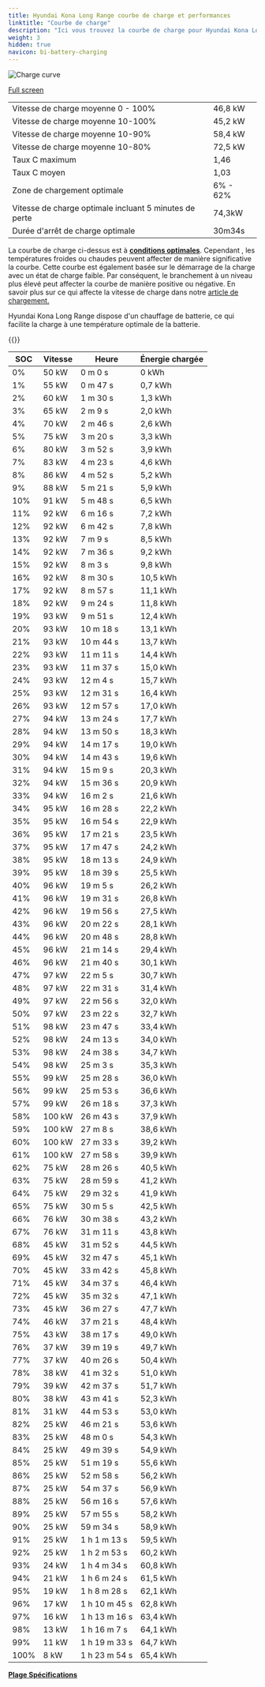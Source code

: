 ```yaml
---
title: Hyundai Kona Long Range courbe de charge et performances
linktitle: "Courbe de charge"
description: "Ici vous trouvez la courbe de charge pour Hyundai Kona Long Range."
weight: 3
hidden: true
navicon: bi-battery-charging
---
```

<!-- markdownlint-disable MD033 -->
<img src="/images/models/hyundai/kona/kona_long_range/chargingcurve.svg" alt="Charge curve" class="img-fluid">

[Full screen](/images/models/hyundai/kona/kona_long_range/chargingcurve.svg)


<table class="table table-striped border">
<tbody>
<tr>
<td>Vitesse de charge moyenne 0 - 100%</td><td>46,8 kW</td>
</tr>
<tr>
<td>Vitesse de charge moyenne 10-100%</td><td>45,2 kW</td>
</tr>
<tr>
<td>Vitesse de charge moyenne 10-90%</td><td>58,4 kW</td>
</tr>
<tr>
<td>Vitesse de charge moyenne 10-80%</td><td>72,5 kW</td>
</tr>
<tr>
<td>Taux C maximum</td><td>1,46</td>
</tr>
<tr>
<td>Taux C moyen</td><td>1,03</td>
</tr>
<tr>
<td>Zone de chargement optimale</td><td>6% - 62%</td>
</tr>
<tr>
<td>Vitesse de charge optimale incluant 5 minutes de perte</td><td>74,3kW</td>
</tr>
<tr>
<td>Durée d'arrêt de charge optimale</td><td>30m34s</td>
</tr>
</tbody>
</table>


La courbe de charge ci-dessus est à **[conditions optimales](../../../../../technology/battery/chargement/#temperature)**. Cependant , les températures froides ou chaudes peuvent affecter de manière significative la courbe. Cette courbe est également basée sur le démarrage de la charge avec un état de charge faible. Par conséquent, le branchement à un niveau plus élevé peut affecter la courbe de manière positive ou négative. En savoir plus sur ce qui affecte la vitesse de charge dans notre [article de chargement.](../../../../../technology/battery/chargement/)


Hyundai Kona Long Range dispose d'un chauffage de batterie, ce qui facilite la charge à une température optimale de la batterie.


{{<evkxdisplayaddarticle />}}
<table class="table table-striped border">
<thead>
<tr><th>SOC</th><th>Vitesse</th><th>Heure</th><th>Énergie chargée</th></tr>
</thead>
<tbody>
<tr>
<td>0%</td><td>50 kW</td><td> 0 m 0 s </td><td>0 kWh </td>
</tr>
<tr>
<td>1%</td><td>55 kW</td><td> 0 m 47 s </td><td>0,7 kWh </td>
</tr>
<tr>
<td>2%</td><td>60 kW</td><td> 1 m 30 s </td><td>1,3 kWh </td>
</tr>
<tr>
<td>3%</td><td>65 kW</td><td> 2 m 9 s </td><td>2,0 kWh </td>
</tr>
<tr>
<td>4%</td><td>70 kW</td><td> 2 m 46 s </td><td>2,6 kWh </td>
</tr>
<tr>
<td>5%</td><td>75 kW</td><td> 3 m 20 s </td><td>3,3 kWh </td>
</tr>
<tr>
<td>6%</td><td>80 kW</td><td> 3 m 52 s </td><td>3,9 kWh </td>
</tr>
<tr>
<td>7%</td><td>83 kW</td><td> 4 m 23 s </td><td>4,6 kWh </td>
</tr>
<tr>
<td>8%</td><td>86 kW</td><td> 4 m 52 s </td><td>5,2 kWh </td>
</tr>
<tr>
<td>9%</td><td>88 kW</td><td> 5 m 21 s </td><td>5,9 kWh </td>
</tr>
<tr>
<td>10%</td><td>91 kW</td><td> 5 m 48 s </td><td>6,5 kWh </td>
</tr>
<tr>
<td>11%</td><td>92 kW</td><td> 6 m 16 s </td><td>7,2 kWh </td>
</tr>
<tr>
<td>12%</td><td>92 kW</td><td> 6 m 42 s </td><td>7,8 kWh </td>
</tr>
<tr>
<td>13%</td><td>92 kW</td><td> 7 m 9 s </td><td>8,5 kWh </td>
</tr>
<tr>
<td>14%</td><td>92 kW</td><td> 7 m 36 s </td><td>9,2 kWh </td>
</tr>
<tr>
<td>15%</td><td>92 kW</td><td> 8 m 3 s </td><td>9,8 kWh </td>
</tr>
<tr>
<td>16%</td><td>92 kW</td><td> 8 m 30 s </td><td>10,5 kWh </td>
</tr>
<tr>
<td>17%</td><td>92 kW</td><td> 8 m 57 s </td><td>11,1 kWh </td>
</tr>
<tr>
<td>18%</td><td>92 kW</td><td> 9 m 24 s </td><td>11,8 kWh </td>
</tr>
<tr>
<td>19%</td><td>93 kW</td><td> 9 m 51 s </td><td>12,4 kWh </td>
</tr>
<tr>
<td>20%</td><td>93 kW</td><td> 10 m 18 s </td><td>13,1 kWh </td>
</tr>
<tr>
<td>21%</td><td>93 kW</td><td> 10 m 44 s </td><td>13,7 kWh </td>
</tr>
<tr>
<td>22%</td><td>93 kW</td><td> 11 m 11 s </td><td>14,4 kWh </td>
</tr>
<tr>
<td>23%</td><td>93 kW</td><td> 11 m 37 s </td><td>15,0 kWh </td>
</tr>
<tr>
<td>24%</td><td>93 kW</td><td> 12 m 4 s </td><td>15,7 kWh </td>
</tr>
<tr>
<td>25%</td><td>93 kW</td><td> 12 m 31 s </td><td>16,4 kWh </td>
</tr>
<tr>
<td>26%</td><td>93 kW</td><td> 12 m 57 s </td><td>17,0 kWh </td>
</tr>
<tr>
<td>27%</td><td>94 kW</td><td> 13 m 24 s </td><td>17,7 kWh </td>
</tr>
<tr>
<td>28%</td><td>94 kW</td><td> 13 m 50 s </td><td>18,3 kWh </td>
</tr>
<tr>
<td>29%</td><td>94 kW</td><td> 14 m 17 s </td><td>19,0 kWh </td>
</tr>
<tr>
<td>30%</td><td>94 kW</td><td> 14 m 43 s </td><td>19,6 kWh </td>
</tr>
<tr>
<td>31%</td><td>94 kW</td><td> 15 m 9 s </td><td>20,3 kWh </td>
</tr>
<tr>
<td>32%</td><td>94 kW</td><td> 15 m 36 s </td><td>20,9 kWh </td>
</tr>
<tr>
<td>33%</td><td>94 kW</td><td> 16 m 2 s </td><td>21,6 kWh </td>
</tr>
<tr>
<td>34%</td><td>95 kW</td><td> 16 m 28 s </td><td>22,2 kWh </td>
</tr>
<tr>
<td>35%</td><td>95 kW</td><td> 16 m 54 s </td><td>22,9 kWh </td>
</tr>
<tr>
<td>36%</td><td>95 kW</td><td> 17 m 21 s </td><td>23,5 kWh </td>
</tr>
<tr>
<td>37%</td><td>95 kW</td><td> 17 m 47 s </td><td>24,2 kWh </td>
</tr>
<tr>
<td>38%</td><td>95 kW</td><td> 18 m 13 s </td><td>24,9 kWh </td>
</tr>
<tr>
<td>39%</td><td>95 kW</td><td> 18 m 39 s </td><td>25,5 kWh </td>
</tr>
<tr>
<td>40%</td><td>96 kW</td><td> 19 m 5 s </td><td>26,2 kWh </td>
</tr>
<tr>
<td>41%</td><td>96 kW</td><td> 19 m 31 s </td><td>26,8 kWh </td>
</tr>
<tr>
<td>42%</td><td>96 kW</td><td> 19 m 56 s </td><td>27,5 kWh </td>
</tr>
<tr>
<td>43%</td><td>96 kW</td><td> 20 m 22 s </td><td>28,1 kWh </td>
</tr>
<tr>
<td>44%</td><td>96 kW</td><td> 20 m 48 s </td><td>28,8 kWh </td>
</tr>
<tr>
<td>45%</td><td>96 kW</td><td> 21 m 14 s </td><td>29,4 kWh </td>
</tr>
<tr>
<td>46%</td><td>96 kW</td><td> 21 m 40 s </td><td>30,1 kWh </td>
</tr>
<tr>
<td>47%</td><td>97 kW</td><td> 22 m 5 s </td><td>30,7 kWh </td>
</tr>
<tr>
<td>48%</td><td>97 kW</td><td> 22 m 31 s </td><td>31,4 kWh </td>
</tr>
<tr>
<td>49%</td><td>97 kW</td><td> 22 m 56 s </td><td>32,0 kWh </td>
</tr>
<tr>
<td>50%</td><td>97 kW</td><td> 23 m 22 s </td><td>32,7 kWh </td>
</tr>
<tr>
<td>51%</td><td>98 kW</td><td> 23 m 47 s </td><td>33,4 kWh </td>
</tr>
<tr>
<td>52%</td><td>98 kW</td><td> 24 m 13 s </td><td>34,0 kWh </td>
</tr>
<tr>
<td>53%</td><td>98 kW</td><td> 24 m 38 s </td><td>34,7 kWh </td>
</tr>
<tr>
<td>54%</td><td>98 kW</td><td> 25 m 3 s </td><td>35,3 kWh </td>
</tr>
<tr>
<td>55%</td><td>99 kW</td><td> 25 m 28 s </td><td>36,0 kWh </td>
</tr>
<tr>
<td>56%</td><td>99 kW</td><td> 25 m 53 s </td><td>36,6 kWh </td>
</tr>
<tr>
<td>57%</td><td>99 kW</td><td> 26 m 18 s </td><td>37,3 kWh </td>
</tr>
<tr>
<td>58%</td><td>100 kW</td><td> 26 m 43 s </td><td>37,9 kWh </td>
</tr>
<tr>
<td>59%</td><td>100 kW</td><td> 27 m 8 s </td><td>38,6 kWh </td>
</tr>
<tr>
<td>60%</td><td>100 kW</td><td> 27 m 33 s </td><td>39,2 kWh </td>
</tr>
<tr>
<td>61%</td><td>100 kW</td><td> 27 m 58 s </td><td>39,9 kWh </td>
</tr>
<tr>
<td>62%</td><td>75 kW</td><td> 28 m 26 s </td><td>40,5 kWh </td>
</tr>
<tr>
<td>63%</td><td>75 kW</td><td> 28 m 59 s </td><td>41,2 kWh </td>
</tr>
<tr>
<td>64%</td><td>75 kW</td><td> 29 m 32 s </td><td>41,9 kWh </td>
</tr>
<tr>
<td>65%</td><td>75 kW</td><td> 30 m 5 s </td><td>42,5 kWh </td>
</tr>
<tr>
<td>66%</td><td>76 kW</td><td> 30 m 38 s </td><td>43,2 kWh </td>
</tr>
<tr>
<td>67%</td><td>76 kW</td><td> 31 m 11 s </td><td>43,8 kWh </td>
</tr>
<tr>
<td>68%</td><td>45 kW</td><td> 31 m 52 s </td><td>44,5 kWh </td>
</tr>
<tr>
<td>69%</td><td>45 kW</td><td> 32 m 47 s </td><td>45,1 kWh </td>
</tr>
<tr>
<td>70%</td><td>45 kW</td><td> 33 m 42 s </td><td>45,8 kWh </td>
</tr>
<tr>
<td>71%</td><td>45 kW</td><td> 34 m 37 s </td><td>46,4 kWh </td>
</tr>
<tr>
<td>72%</td><td>45 kW</td><td> 35 m 32 s </td><td>47,1 kWh </td>
</tr>
<tr>
<td>73%</td><td>45 kW</td><td> 36 m 27 s </td><td>47,7 kWh </td>
</tr>
<tr>
<td>74%</td><td>46 kW</td><td> 37 m 21 s </td><td>48,4 kWh </td>
</tr>
<tr>
<td>75%</td><td>43 kW</td><td> 38 m 17 s </td><td>49,0 kWh </td>
</tr>
<tr>
<td>76%</td><td>37 kW</td><td> 39 m 19 s </td><td>49,7 kWh </td>
</tr>
<tr>
<td>77%</td><td>37 kW</td><td> 40 m 26 s </td><td>50,4 kWh </td>
</tr>
<tr>
<td>78%</td><td>38 kW</td><td> 41 m 32 s </td><td>51,0 kWh </td>
</tr>
<tr>
<td>79%</td><td>39 kW</td><td> 42 m 37 s </td><td>51,7 kWh </td>
</tr>
<tr>
<td>80%</td><td>38 kW</td><td> 43 m 41 s </td><td>52,3 kWh </td>
</tr>
<tr>
<td>81%</td><td>31 kW</td><td> 44 m 53 s </td><td>53,0 kWh </td>
</tr>
<tr>
<td>82%</td><td>25 kW</td><td> 46 m 21 s </td><td>53,6 kWh </td>
</tr>
<tr>
<td>83%</td><td>25 kW</td><td> 48 m 0 s </td><td>54,3 kWh </td>
</tr>
<tr>
<td>84%</td><td>25 kW</td><td> 49 m 39 s </td><td>54,9 kWh </td>
</tr>
<tr>
<td>85%</td><td>25 kW</td><td> 51 m 19 s </td><td>55,6 kWh </td>
</tr>
<tr>
<td>86%</td><td>25 kW</td><td> 52 m 58 s </td><td>56,2 kWh </td>
</tr>
<tr>
<td>87%</td><td>25 kW</td><td> 54 m 37 s </td><td>56,9 kWh </td>
</tr>
<tr>
<td>88%</td><td>25 kW</td><td> 56 m 16 s </td><td>57,6 kWh </td>
</tr>
<tr>
<td>89%</td><td>25 kW</td><td> 57 m 55 s </td><td>58,2 kWh </td>
</tr>
<tr>
<td>90%</td><td>25 kW</td><td> 59 m 34 s </td><td>58,9 kWh </td>
</tr>
<tr>
<td>91%</td><td>25 kW</td><td>1 h 1 m 13 s </td><td>59,5 kWh </td>
</tr>
<tr>
<td>92%</td><td>25 kW</td><td>1 h 2 m 53 s </td><td>60,2 kWh </td>
</tr>
<tr>
<td>93%</td><td>24 kW</td><td>1 h 4 m 34 s </td><td>60,8 kWh </td>
</tr>
<tr>
<td>94%</td><td>21 kW</td><td>1 h 6 m 24 s </td><td>61,5 kWh </td>
</tr>
<tr>
<td>95%</td><td>19 kW</td><td>1 h 8 m 28 s </td><td>62,1 kWh </td>
</tr>
<tr>
<td>96%</td><td>17 kW</td><td>1 h 10 m 45 s </td><td>62,8 kWh </td>
</tr>
<tr>
<td>97%</td><td>16 kW</td><td>1 h 13 m 16 s </td><td>63,4 kWh </td>
</tr>
<tr>
<td>98%</td><td>13 kW</td><td>1 h 16 m 7 s </td><td>64,1 kWh </td>
</tr>
<tr>
<td>99%</td><td>11 kW</td><td>1 h 19 m 33 s </td><td>64,7 kWh </td>
</tr>
<tr>
<td>100%</td><td>8 kW</td><td>1 h 23 m 54 s </td><td>65,4 kWh </td>
</tr>
</tbody>
</table>

<div class="mt-3 mb-3">
<a href="../rangeandconsumption/" class="text-decoration-none text-black">
<strong><i class="bi-arrow-left"></i> Plage </strong>
</a>
<a href="../specifications/" class="text-decoration-none text-black float-end">
<strong>Spécifications <i class="bi-arrow-right"></i></strong>
</a>
</div>

